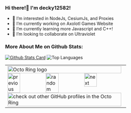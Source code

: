 ### Hi there!👋 I'm decky12582!

- 👀 I’m interested in NodeJs, CesiumJs, and Proxies
- 🔭 I’m currently working on Axolotl Games Website
- 🌱 I’m currently learning more Javascript and C++!
- 👯 I’m looking to collaborate on Ultraviolet

### More About Me on Github Stats:

[![Github Stats Card](https://github-readme-stats.vercel.app/api?username=decky12582-github&show-icons=true&theme=tokyonight)](https://github.com/decky12582-github) ![Top Languages](https://github-readme-stats.vercel.app/api/top-langs?username=decky12582-github&show-icons=true&theme=tokyonight&langs_count=6&hide=CoffeeScript)


<table><tbody><tr><td><a href="https://octo-ring.com/"><img src="https://octo-ring.com/static/img/widget/top.png" width="99%" alt="Octo Ring logo" align="top"></a><br><a href="https://octo-ring.com/p/decky12582-github/prev"><img src="https://octo-ring.com/static/img/widget/prev.png" width="33%" alt="previous" align="top" title="previous profile"></a><a href="https://octo-ring.com/p/decky12582-github/random"><img src="https://octo-ring.com/static/img/widget/random.png" width="33%" alt="random" align="top" title="random profile"></a><a href="https://octo-ring.com/p/decky12582-github/next"><img src="https://octo-ring.com/static/img/widget/next.png" width="33%" alt="next" align="top" title="next profile"></a><br><a href="https://octo-ring.com/"><img src="https://octo-ring.com/static/img/widget/bottom.png" width="99%" alt="check out other GitHub profiles in the Octo Ring" align="top"></a></td></tr></tbody></table>
